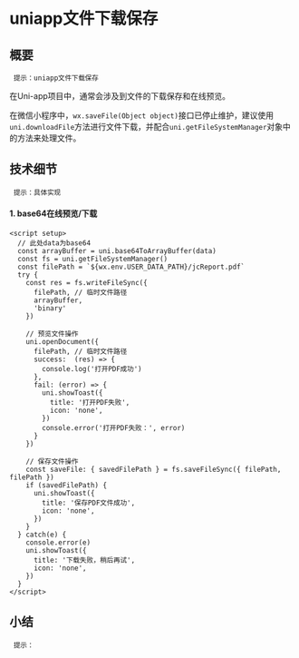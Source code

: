 # uniapp文件下载保存
## 概要

` 提示：uniapp文件下载保存`

在Uni-app项目中，通常会涉及到文件的下载保存和在线预览。

在微信小程序中，`wx.saveFile(Object object)`接口已停止维护，建议使用`uni.downloadFile`方法进行文件下载，并配合`uni.getFileSystemManager`对象中的方法来处理文件。

## 技术细节

` 提示：具体实现`

#### 1. base64在线预览/下载
```vue
<script setup>
  // 此处data为base64
  const arrayBuffer = uni.base64ToArrayBuffer(data)
  const fs = uni.getFileSystemManager()
  const filePath = `${wx.env.USER_DATA_PATH}/jcReport.pdf`
  try {
    const res = fs.writeFileSync({
      filePath, // 临时文件路径
      arrayBuffer,
      'binary'
    })

    // 预览文件操作
    uni.openDocument({
      filePath, // 临时文件路径
      success:  (res) => {
        console.log('打开PDF成功')
      },
      fail: (error) => {
        uni.showToast({
          title: '打开PDF失败',
          icon: 'none',
        })
        console.error('打开PDF失败：', error)
      }
    })

    // 保存文件操作
    const saveFile: { savedFilePath } = fs.saveFileSync({ filePath, filePath })
    if (savedFilePath) {
      uni.showToast({
        title: '保存PDF文件成功',
        icon: 'none',
      })
    }
  } catch(e) {
    console.error(e)
    uni.showToast({
      title: '下载失败，稍后再试',
      icon: 'none',
    })
  }
</script>
```



## 小结
` 提示：`


<style scoped>
.vp-doc p {
  word-break: break-all;
}
</style>
